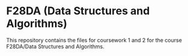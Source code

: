 # F28DA (Data Structures and Algorithms)
This repository contains the files for coursework 1 and 2 for the course F28DA/Data Structures and Algorithms.
